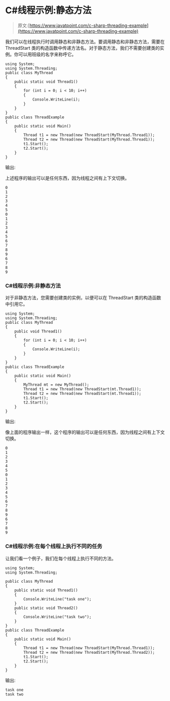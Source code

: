 # C#线程示例:静态方法

> 原文:[https://www.javatpoint.com/c-sharp-threading-example](https://www.javatpoint.com/c-sharp-threading-example)

我们可以在线程执行时调用静态和非静态方法。要调用静态和非静态方法，需要在 ThreadStart 类的构造函数中传递方法名。对于静态方法，我们不需要创建类的实例。你可以用班级的名字来称呼它。

```
using System;
using System.Threading;
public class MyThread
{
    public static void Thread1()
    {
        for (int i = 0; i < 10; i++)
        {
            Console.WriteLine(i);
        }
    }
}
public class ThreadExample
{
    public static void Main()
    {
        Thread t1 = new Thread(new ThreadStart(MyThread.Thread1));
        Thread t2 = new Thread(new ThreadStart(MyThread.Thread1));
        t1.Start();
        t2.Start();
    }
}

```

输出:

上述程序的输出可以是任何东西，因为线程之间有上下文切换。

```
0
1
2
3
4
5
0
1
2
3
4
5
6
7
8
9
6
7
8
9

```

### C#线程示例:非静态方法

对于非静态方法，您需要创建类的实例，以便可以在 ThreadStart 类的构造函数中引用它。

```
using System;
using System.Threading;
public class MyThread
{
    public void Thread1()
    {
        for (int i = 0; i < 10; i++)
        {
            Console.WriteLine(i);
        }
    }
}
public class ThreadExample
{
    public static void Main()
    {
        MyThread mt = new MyThread();
        Thread t1 = new Thread(new ThreadStart(mt.Thread1));
        Thread t2 = new Thread(new ThreadStart(mt.Thread1));
        t1.Start();
        t2.Start();
    }
}

```

输出:

像上面的程序输出一样，这个程序的输出可以是任何东西，因为线程之间有上下文切换。

```
0
1
2
3
4
5
0
1
2
3
4
5
6
7
8
9
6
7
8
9

```

### C#线程示例:在每个线程上执行不同的任务

让我们看一个例子，我们在每个线程上执行不同的方法。

```
using System;
using System.Threading;

public class MyThread
{
    public static void Thread1()
    {
        Console.WriteLine("task one");
    }
    public static void Thread2()
    {
        Console.WriteLine("task two");
    }
}
public class ThreadExample
{
    public static void Main()
    {
        Thread t1 = new Thread(new ThreadStart(MyThread.Thread1));
        Thread t2 = new Thread(new ThreadStart(MyThread.Thread2));
        t1.Start();
        t2.Start();
    }
}

```

输出:

```
task one
task two

```